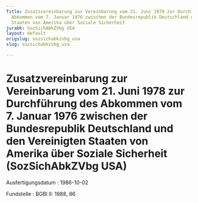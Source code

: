 ```yaml
---
Title: Zusatzvereinbarung zur Vereinbarung vom 21. Juni 1978 zur Durchführung des
  Abkommen vom 7. Januar 1976 zwischen der Bundesrepublik Deutschland und den Vereinigten
  Staaten von Amerika über Soziale Sicherheit
jurabk: SozSichAbkZVbg USA
layout: default
origslug: sozsichabkzvbg_usa
slug: sozsichabkzvbg_usa

---
```


# Zusatzvereinbarung zur Vereinbarung vom 21. Juni 1978 zur Durchführung des Abkommen vom 7. Januar 1976 zwischen der Bundesrepublik Deutschland und den Vereinigten Staaten von Amerika über Soziale Sicherheit (SozSichAbkZVbg USA)

Ausfertigungsdatum
:   1986-10-02

Fundstelle
:   BGBl II: 1988, 86

